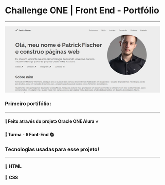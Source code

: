 # Challenge ONE | Front End - Portfólio
---

<p align="center" >
     <img width="600" heigth="600" src="./assets/readme.JPG">
</p>

###  Primeiro portifólio:
---
#### 🔹Feito através do projeto Oracle ONE Alura ⭐
#### 🔹Turma - 6 Font-End 📚


### Tecnologias usadas para esse projeto!
---
#### 🔹 HTML
#### 🔹 CSS




